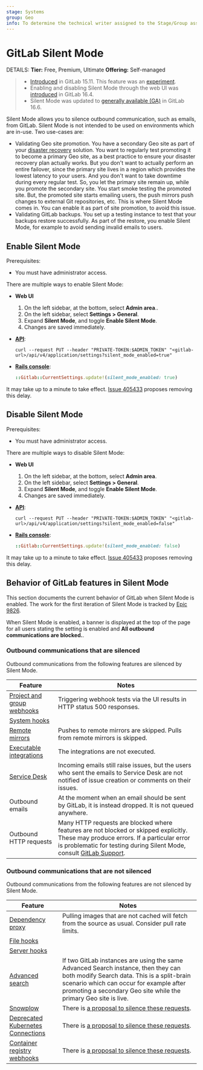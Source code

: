 ```yaml
---
stage: Systems
group: Geo
info: To determine the technical writer assigned to the Stage/Group associated with this page, see https://handbook.gitlab.com/handbook/product/ux/technical-writing/#assignments
---
```


# GitLab Silent Mode

DETAILS:
**Tier:** Free, Premium, Ultimate
**Offering:** Self-managed

> - [Introduced](https://gitlab.com/groups/gitlab-org/-/epics/9826) in GitLab 15.11. This feature was an [experiment](../../policy/experiment-beta-support.md#experiment).
> - Enabling and disabling Silent Mode through the web UI was [introduced](https://gitlab.com/gitlab-org/gitlab/-/merge_requests/131090) in GitLab 16.4.
> - Silent Mode was updated to [generally available (GA)](../../policy/experiment-beta-support.md#generally-available-ga) in GitLab 16.6.

Silent Mode allows you to silence outbound communication, such as emails, from GitLab. Silent Mode is not intended to be used on environments which are in-use. Two use-cases are:

- Validating Geo site promotion. You have a secondary Geo site as part of your
  [disaster recovery](../geo/disaster_recovery/index.md) solution. You want to
  regularly test promoting it to become a primary Geo site, as a best practice
  to ensure your disaster recovery plan actually works. But you don't want to
  actually perform an entire failover, since the primary site lives in a region
  which provides the lowest latency to your users. And you don't want to take
  downtime during every regular test. So, you let the primary site remain up,
  while you promote the secondary site. You start smoke testing the promoted
  site. But, the promoted site starts emailing users, the push mirrors push
  changes to external Git repositories, etc. This is where Silent Mode comes in.
  You can enable it as part of site promotion, to avoid this issue.
- Validating GitLab backups. You set up a testing instance to test that your
  backups restore successfully. As part of the restore, you enable Silent Mode,
  for example to avoid sending invalid emails to users.

## Enable Silent Mode

Prerequisites:

- You must have administrator access.

There are multiple ways to enable Silent Mode:

- **Web UI**

  1. On the left sidebar, at the bottom, select **Admin area**..
  1. On the left sidebar, select **Settings > General**.
  1. Expand **Silent Mode**, and toggle **Enable Silent Mode**.
  1. Changes are saved immediately.

- [**API**](../../api/settings.md):

  ```shell
  curl --request PUT --header "PRIVATE-TOKEN:$ADMIN_TOKEN" "<gitlab-url>/api/v4/application/settings?silent_mode_enabled=true"
  ```

- [**Rails console**](../operations/rails_console.md#starting-a-rails-console-session):

  ```ruby
  ::Gitlab::CurrentSettings.update!(silent_mode_enabled: true)
  ```

It may take up to a minute to take effect. [Issue 405433](https://gitlab.com/gitlab-org/gitlab/-/issues/405433) proposes removing this delay.

## Disable Silent Mode

Prerequisites:

- You must have administrator access.

There are multiple ways to disable Silent Mode:

- **Web UI**

  1. On the left sidebar, at the bottom, select **Admin area**.
  1. On the left sidebar, select **Settings > General**.
  1. Expand **Silent Mode**, and toggle **Enable Silent Mode**.
  1. Changes are saved immediately.

- [**API**](../../api/settings.md):

  ```shell
  curl --request PUT --header "PRIVATE-TOKEN:$ADMIN_TOKEN" "<gitlab-url>/api/v4/application/settings?silent_mode_enabled=false"
  ```

- [**Rails console**](../operations/rails_console.md#starting-a-rails-console-session):

  ```ruby
  ::Gitlab::CurrentSettings.update!(silent_mode_enabled: false)
  ```

It may take up to a minute to take effect. [Issue 405433](https://gitlab.com/gitlab-org/gitlab/-/issues/405433) proposes removing this delay.

## Behavior of GitLab features in Silent Mode

This section documents the current behavior of GitLab when Silent Mode is enabled. The work for the first iteration of Silent Mode is tracked by [Epic 9826](https://gitlab.com/groups/gitlab-org/-/epics/9826).

When Silent Mode is enabled, a banner is displayed at the top of the page for all users stating the setting is enabled and **All outbound communications are blocked.**.

### Outbound communications that are silenced

Outbound communications from the following features are silenced by Silent Mode.

| Feature                                                                   | Notes                                                                                                                                                                                                                                                   |
| ------------------------------------------------------------------------- | ------------------------------------------------------------------------------------------------------------------------------------------------------------------------------------------------------------------------------------------------------- |
| [Project and group webhooks](../../user/project/integrations/webhooks.md) | Triggering webhook tests via the UI results in HTTP status 500 responses.                                                                                                                                                                               |
| [System hooks](../system_hooks.md)                                        |                                                                                                                                                                                                                                                         |
| [Remote mirrors](../../user/project/repository/mirror/index.md)           | Pushes to remote mirrors are skipped. Pulls from remote mirrors is skipped.                                                                                                                                                                             |
| [Executable integrations](../../user/project/integrations/index.md)       | The integrations are not executed.                                                                                                                                                                                                                      |
| [Service Desk](../../user/project/service_desk/index.md)                  | Incoming emails still raise issues, but the users who sent the emails to Service Desk are not notified of issue creation or comments on their issues.                                                                                                   |
| Outbound emails                                                           | At the moment when an email should be sent by GitLab, it is instead dropped. It is not queued anywhere.                                                                                                                                                 |
| Outbound HTTP requests                                                    | Many HTTP requests are blocked where features are not blocked or skipped explicitly. These may produce errors. If a particular error is problematic for testing during Silent Mode, consult [GitLab Support](https://about.gitlab.com/support/). |

### Outbound communications that are not silenced

Outbound communications from the following features are not silenced by Silent Mode.

| Feature                                                                                                     | Notes                                                                                                                                                                                                                                           |
| ----------------------------------------------------------------------------------------------------------- | ----------------------------------------------------------------------------------------------------------------------------------------------------------------------------------------------------------------------------------------------- |
| [Dependency proxy](../packages/dependency_proxy.md)                                                         | Pulling images that are not cached will fetch from the source as usual. Consider pull rate limits.                                                                                                                                              |
| [File hooks](../file_hooks.md)                                                                              |                                                                                                                                                                                                                                                 |
| [Server hooks](../server_hooks.md)                                                                          |                                                                                                                                                                                                                                                 |
| [Advanced search](../../integration/advanced_search/elasticsearch.md)                                       | If two GitLab instances are using the same Advanced Search instance, then they can both modify Search data. This is a split-brain scenario which can occur for example after promoting a secondary Geo site while the primary Geo site is live. |
| [Snowplow](../../user/product_analytics/index.md)                                                           | There is [a proposal to silence these requests](https://gitlab.com/gitlab-org/gitlab/-/issues/409661).                                                                                                                                          |
| [Deprecated Kubernetes Connections](../../user/clusters/agent/index.md)                                     | There is [a proposal to silence these requests](https://gitlab.com/gitlab-org/gitlab/-/issues/396470).                                                                                                                                          |
| [Container registry webhooks](../packages/container_registry.md#configure-container-registry-notifications) | There is [a proposal to silence these requests](https://gitlab.com/gitlab-org/gitlab/-/issues/409682).                                                                                                                                          |
